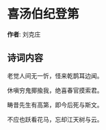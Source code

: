 # 喜汤伯纪登第

**作者**: 刘克庄

## 诗词内容

老觉人间无一忻，怪来乾鹊耳边闻。

休嗔穷鬼揶揄我，绝喜春官摸索君。

畴昔先生有高第，即今后死与斯文。

不应也跃看花马，忘却江天树与云。

